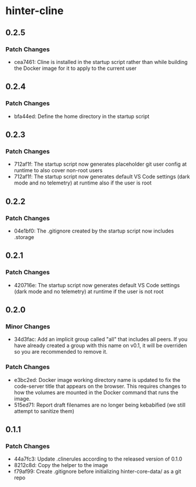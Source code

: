 # hinter-cline

## 0.2.5

### Patch Changes

- cea7461: Cline is installed in the startup script rather than while building the Docker image for it to apply to the current user

## 0.2.4

### Patch Changes

- bfa44ed: Define the home directory in the startup script

## 0.2.3

### Patch Changes

- 712af1f: The startup script now generates placeholder git user config at runtime to also cover non-root users
- 712af1f: The startup script now generates default VS Code settings (dark mode and no telemetry) at runtime also if the user is root

## 0.2.2

### Patch Changes

- 04e1bf0: The .gitignore created by the startup script now includes .storage

## 0.2.1

### Patch Changes

- 420716e: The startup script now generates default VS Code settings (dark mode and no telemetry) at runtime if the user is not root

## 0.2.0

### Minor Changes

- 34d3fac: Add an implicit group called "all" that includes all peers.
  If you have already created a group with this name on v0.1, it will be overriden so you are recommended to remove it.

### Patch Changes

- e3bc2ed: Docker image working directory name is updated to fix the code-server title that appears on the browser.
  This requires changes to how the volumes are mounted in the Docker command that runs the image.
- 515ed71: Report draft filenames are no longer being kebabified (we still attempt to sanitize them)

## 0.1.1

### Patch Changes

- 44a7fc3: Update .clinerules according to the released version of 0.1.0
- 8212c8d: Copy the helper to the image
- f79af99: Create .gitignore before initializing hinter-core-data/ as a git repo
